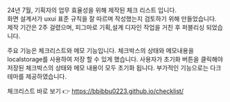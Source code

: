 24년 7월, 기획자의 업무 효율성을 위해 제작된 체크 리스트 입니다.<br/>
화면 설계서가 uxui 표준 규칙을 잘 따르며 작성했는지 검토하기 위해 만들었습니다.<br/>제작 기간은 2주 걸렸으며, 피그마로 기획,설계 디자인 작업을 거친 후 퍼블리싱 되었습니다.

주요 기능은 체크리스트와 메모 기능입니다.
체크박스의 상태와 메모내용을 localstorage를 사용하여 저장 할 수 있게 했습니다. 사용자가 초기화 버튼을 클릭해야 저장된 체크박스의 상태와 메모 내용이 모두 초기화 됩니다.
부가적인 기능으로는 다크 테마를 제공하였습니다.

체크리스트 바로 보기 👉 https://bbibbu0223.github.io/checklist/

